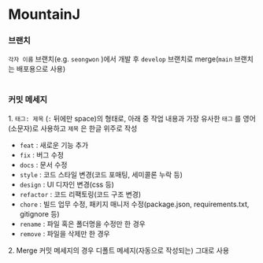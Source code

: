 # MountainJ

### 브랜치
`각자 이름` 브랜치(e.g. `seongwon` )에서 개발 후 `develop` 브랜치로 merge(`main` 브랜치는 배포용으로 사용)
<br/>
<br/>

### 커밋 메세지
1.&nbsp;`태그: 제목` (`:` 뒤에만 space)의 형태로, 아래 중 작업 내용과 가장 유사한 `태그` 를 영어(소문자)로 사용하고 `제목` 은 한글 위주로 작성
- `feat` : 새로운 기능 추가
- `fix` : 버그 수정
- `docs` : 문서 수정
- `style` : 코드 스타일 변경(코드 포매팅, 세미콜론 누락 등)
- `design` : UI 디자인 변경(css 등)
- `refactor` : 코드 리팩토링(코드 구조 변경)
- `chore` : 빌드 업무 수정, 패키지 매니저 수정(package.json, requirements.txt, gitignore 등)
- `rename` : 파일 혹은 폴더명을 수정만 한 경우
- `remove` : 파일을 삭제만 한 경우

2.&nbsp;Merge 커밋 메세지의 경우 디폴트 메세지(자동으로 작성되는) 그대로 사용

